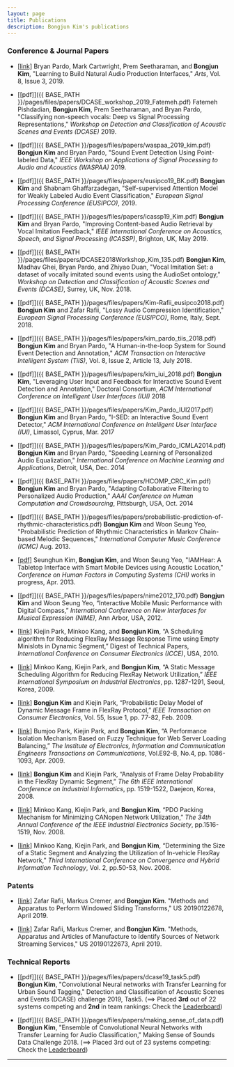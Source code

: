 ```yaml
---
layout: page
title: Publications
description: Bongjun Kim's publications
---
```


### Conference & Journal Papers

* [[link]](https://www.mdpi.com/2076-0752/8/3/110/htm) Bryan Pardo, Mark Cartwright, Prem Seetharaman, and **Bongjun Kim**, "Learning to Build Natural Audio Production Interfaces," *Arts*, Vol. 8, Issue 3, 2019.

* [[pdf]]({{ BASE_PATH }}/pages/files/papers/DCASE_workshop_2019_Fatemeh.pdf) Fatemeh Pishdadian, **Bongjun Kim**, Prem Seetharaman, and Bryan Pardo, "Classifying non-speech vocals: Deep vs Signal Processing Representations," *Workshop on Detection and Classification of Acoustic Scenes and Events (DCASE)* 2019.

* [[pdf]]({{ BASE_PATH }}/pages/files/papers/waspaa_2019_kim.pdf) **Bongjun Kim** and Bryan Pardo, "Sound Event Detection Using Point-labeled Data," *IEEE Workshop on Applications of Signal Processing to Audio and Acoustics (WASPAA)* 2019.

* [[pdf]]({{ BASE_PATH }}/pages/files/papers/eusipco19_BK.pdf) **Bongjun Kim** and Shabnam Ghaffarzadegan, "Self-supervised Attention Model for Weakly Labeled Audio Event Classification," *European Signal Processing Conference (EUSIPCO)*, 2019.

* [[pdf]]({{ BASE_PATH }}/pages/files/papers/icassp19_Kim.pdf) **Bongjun Kim** and Bryan Pardo, "Improving Content-based Audio Retrieval by Vocal Imitation Feedback," *IEEE International Conference on Acoustics, Speech, and Signal Processing (ICASSP)*, Brighton, UK, May 2019.

* [[pdf]]({{ BASE_PATH }}/pages/files/papers/DCASE2018Workshop_Kim_135.pdf) **Bongjun Kim**, Madhav Ghei, Bryan Pardo, and Zhiyao Duan, "Vocal Imitation Set: a dataset of vocally imitated sound events using the AudioSet ontology," *Workshop on Detection and Classification of Acoustic Scenes and Events (DCASE)*, Surrey, UK, Nov. 2018.


* [[pdf]]({{ BASE_PATH }}/pages/files/papers/Kim-Rafii_eusipco2018.pdf) **Bongjun Kim** and Zafar Rafii, "Lossy Audio Compression Identification," *European Signal Processing Conference (EUSIPCO)*, Rome, Italy, Sept. 2018.


* [[pdf]]({{ BASE_PATH }}/pages/files/papers/kim_pardo_tiis_2018.pdf) **Bongjun Kim** and Bryan Pardo, "A Human-in-the-loop System for Sound Event Detection and Annotation," *ACM Transaction on Interactive Intelligent System (TiiS)*, Vol. 8, Issue 2, Article 13, July 2018.

* [[pdf]]({{ BASE_PATH }}/pages/files/papers/kim_iui_2018.pdf) **Bongjun Kim**, "Leveraging User Input and Feedback for Interactive Sound Event Detection and Annotation," Doctoral Consortium, *ACM International Conference on Intelligent User Interfaces (IUI)* 2018

* [[pdf]]({{ BASE_PATH }}/pages/files/papers/Kim_Pardo_IUI2017.pdf) **Bongjun Kim** and Bryan Pardo, "I-SED: an Interactive Sound Event Detector," *ACM International Conference on Intelligent User Interface (IUI)*, Limassol, Cyprus, Mar. 2017

* [[pdf]]({{ BASE_PATH }}/pages/files/papers/Kim_Pardo_ICMLA2014.pdf) **Bongjun Kim** and Bryan Pardo, "Speeding Learning of Personalized Audio Equalization," *International Conference on Machine Learning and Applications*, Detroit, USA, Dec. 2014

* [[pdf]]({{ BASE_PATH }}/pages/files/papers/HCOMP_CRC_Kim.pdf) **Bongjun Kim** and Bryan Pardo, "Adapting Collaborative Filtering to Personalized Audio Production," *AAAI Conference on Human Computation and Crowdsourcing*, Pittsburgh, USA, Oct. 2014

* [[pdf]]({{ BASE_PATH }}/pages/files/papers/probabilistic-prediction-of-rhythmic-characteristics.pdf) **Bongjun Kim** and Woon Seung Yeo, "Probabilistic Prediction of Rhythmic Characteristics in Markov Chain-based Melodic Sequences," *International Computer Music Conference (ICMC)* Aug. 2013.

* [[pdf]](https://dl.acm.org/citation.cfm?id=2468628) Seunghun Kim, **Bongjun Kim**, and Woon Seung Yeo, "IAMHear: A Tabletop Interface with Smart Mobile Devices using Acoustic Location," *Conference on Human Factors in Computing Systems (CHI)* works in progress, Apr. 2013.

* [[pdf]]({{ BASE_PATH }}/pages/files/papers/nime2012_170.pdf) **Bongjun Kim** and Woon Seung Yeo, “Interactive Mobile Music Performance with Digital Compass,” *International Conference on New Interfaces for Musical Expression (NIME)*, Ann Arbor, USA, 2012.

* [[link]](http://ieeexplore.ieee.org/document/5418946/) Kiejin Park, Minkoo Kang, and **Bongjun Kim**, “A Scheduling algorithm for Reducing FlexRay Message Response Time using Empty Minislots in Dynamic Segment,” Digest of Technical Papers, *International Conference on Consumer Electronics (ICCE)*, USA, 2010.

* [[link]](http://ieeexplore.ieee.org/document/5214710/) Minkoo Kang, Kiejin Park, and **Bongjun Kim**, “A Static Message Scheduling Algorithm for Reducing FlexRay Network Utilization,” *IEEE International Symposium on Industrial Electronics*, pp. 1287-1291, Seoul, Korea, 2009.

* [[link]](http://ieeexplore.ieee.org/abstract/document/5012290/) **Bongjun Kim** and Kiejin Park, “Probabilistic Delay Model of Dynamic Message Frame in FlexRay Protocol,” *IEEE Transaction on Consumer Electronics*, Vol. 55, Issue 1, pp. 77-82, Feb. 2009.

* [[link]](http://search.ieice.org/bin/summary.php?id=e92-b_4_1086) Bumjoo Park, Kiejin Park, and **Bongjun Kim**, “A Performance Isolation Mechanism Based on Fuzzy Technique for Web Server Loading Balancing,” *The Institute of Electronics, Information and Communication Engineers Transactions on Communications*, Vol.E92-B, No.4, pp. 1086-1093, Apr. 2009.

* [[link]](http://ieeexplore.ieee.org/document/4618345/) **Bongjun Kim** and Kiejin Park, “Analysis of Frame Delay Probability in the FlexRay Dynamic Segment,” *The 6th IEEE International Conference on Industrial Informatics*, pp. 1519-1522, Daejeon, Korea, 2008.

* [[link]](http://ieeexplore.ieee.org/document/4758178/) Minkoo Kang, Kiejin Park, and **Bongjun Kim**, “PDO Packing Mechanism for Minimizing CANopen Network Utilization,” *The 34th Annual Conference of the IEEE Industrial Electronics Society*, pp.1516-1519, Nov. 2008.

* [[link]](http://ieeexplore.ieee.org/document/4682212/) Minkoo Kang, Kiejin Park, and **Bongjun Kim**, “Determining the Size of a Static Segment and Analyzing the Utilization of In-vehicle FlexRay Network,” *Third International Conference on Convergence and Hybrid Information Technology*, Vol. 2, pp.50-53, Nov. 2008.


### Patents
* [[link]](http://www.freepatentsonline.com/y2019/0122678.html) Zafar Rafii, Markus Cremer, and **Bongjun Kim**. "Methods and Apparatus to Perform Windowed Sliding Transforms," US 20190122678, April 2019.

* [[link]](http://www.freepatentsonline.com/y2019/0122673.html) Zafar Rafii, Markus Cremer, and **Bongjun Kim**. "Methods, Apparatus and Articles of Manufacture to Identify Sources of Network Streaming Services," US 20190122673, April 2019.

### Technical Reports
* [[pdf]]({{ BASE_PATH }}/pages/files/papers/dcase19_task5.pdf) **Bongjun Kim**, "Convolutional Neural networks with Transfer Learning for Urban Sound Tagging," Detection and Classification of Acoustic Scenes and Events (DCASE) challenge 2019, Task5. (==> Placed **3rd** out of 22 systems competing and **2nd** in team rankings: Check the [Leaderboard](http://dcase.community/challenge2019/task-urban-sound-tagging-results))

* [[pdf]]({{ BASE_PATH }}/pages/files/papers/making_sense_of_data.pdf) **Bongjun Kim**, "Ensemble of Convolutional Neural Networks with Transfer Learning for Audio Classification," Making Sense of Sounds Data Challenge 2018. (==> Placed 3rd out of 23 systems competing: Check the [Leaderboard](https://cvssp.org/projects/making_sense_of_sounds/site/challenge/#results))

<hr>
<!-- 
### Talks & Lectures
* [[slide]]() Bongjun kim, "Collaborative filtering," EECS 352: Machine Learning, Northwestern University, 2018.
* [[slide]]() Bongjun kim, "Sound Classification," CS 352: Machine Perception of Music and Audio, Northwestern University, 2019. -->

